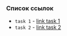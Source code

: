 ### Список ссылок

- `task 1` - <a href="https://project-gd-x.github.io/best-practice/task1/">link task 1</a>
- `task 2` - <a href="https://project-gd-x.github.io/best-practice/task2/">link task 2</a>